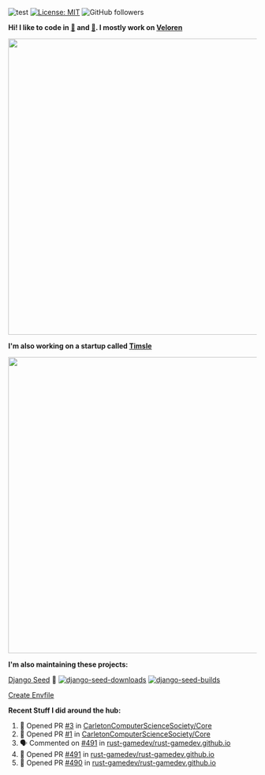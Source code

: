 ![test](https://hits.seeyoufarm.com/api/count/incr/badge.svg?url=https://github.com/AngelOnFira)
[![License: MIT](https://img.shields.io/badge/License-MIT-yellow.svg)](https://opensource.org/licenses/MIT)
![GitHub followers](https://img.shields.io/github/followers/angelonfira?style=social)

**Hi! I like to code in [:crab:](https://www.rust-lang.org/) and [:snake:](https://www.python.org/). I mostly work on [Veloren](https://veloren.net)**

<p align="center">
  <img width="600" src="https://media.discordapp.net/attachments/444005079410802699/730566298073038949/rsz_5f0656b6aa176.png">
</p>

**I'm also working on a startup called [Timsle](https://timsle.com)**

<p align="center">
  <img width="600" src="https://media.discordapp.net/attachments/444005079410802699/730566842674053130/rsz_5f0657242abb4.png">
</p>

**I'm also maintaining these projects:**

[Django Seed](https://github.com/Brobin/django-seed)
:seedling:
[![django-seed-downloads](https://pepy.tech/badge/django-seed)](https://pepy.tech/project/django-seed)
[![django-seed-builds](https://github.com/Brobin/django-seed/workflows/Test/badge.svg)](https://github.com/Brobin/django-seed)

[Create Envfile](https://github.com/SpicyPizza/create-envfile)

**Recent Stuff I did around the hub:**

<!--START_SECTION:activity-->
1. 💪 Opened PR [#3](https://github.com/CarletonComputerScienceSociety/Core/pull/3) in [CarletonComputerScienceSociety/Core](https://github.com/CarletonComputerScienceSociety/Core)
2. 💪 Opened PR [#1](https://github.com/CarletonComputerScienceSociety/Core/pull/1) in [CarletonComputerScienceSociety/Core](https://github.com/CarletonComputerScienceSociety/Core)
3. 🗣 Commented on [#491](https://github.com/rust-gamedev/rust-gamedev.github.io/issues/491) in [rust-gamedev/rust-gamedev.github.io](https://github.com/rust-gamedev/rust-gamedev.github.io)
4. 💪 Opened PR [#491](https://github.com/rust-gamedev/rust-gamedev.github.io/pull/491) in [rust-gamedev/rust-gamedev.github.io](https://github.com/rust-gamedev/rust-gamedev.github.io)
5. 💪 Opened PR [#490](https://github.com/rust-gamedev/rust-gamedev.github.io/pull/490) in [rust-gamedev/rust-gamedev.github.io](https://github.com/rust-gamedev/rust-gamedev.github.io)
<!--END_SECTION:activity-->

